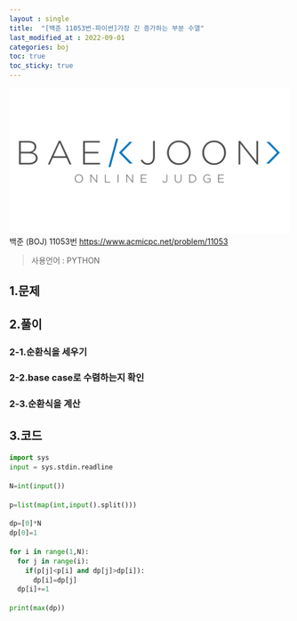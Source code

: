 ```yaml
---
layout : single
title:  "[백준 11053번-파이썬]가장 긴 증가하는 부분 수열"
last_modified_at : 2022-09-01
categories: boj
toc: true
toc_sticky: true
---
```

<center><img src="/img/boj/boj-logo.png"></center>
백준 (BOJ) 11053번  
<a href="https://www.acmicpc.net/problem/11053">https://www.acmicpc.net/problem/11053</a>

> 사용언어 : PYTHON

## 1.문제  

## 2.풀이  


### 2-1.순환식을 세우기  


### 2-2.base case로 수렴하는지 확인

### 2-3.순환식을 계산




## 3.코드

```python
import sys
input = sys.stdin.readline

N=int(input())

p=list(map(int,input().split()))

dp=[0]*N
dp[0]=1

for i in range(1,N):
  for j in range(i):
    if(p[j]<p[i] and dp[j]>dp[i]):
      dp[i]=dp[j]
  dp[i]+=1

print(max(dp))
```



